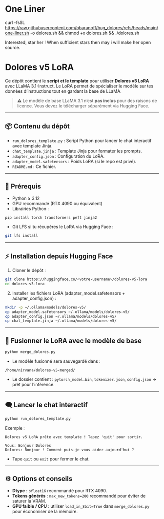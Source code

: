 # One Liner

curl -fsSL https://raw.githubusercontent.com/bbaranoff/hug_dolores/refs/heads/main/one-liner.sh -o dolores.sh && chmod +x dolores.sh && ./dolores.sh

Interested, star her ! When sufficient stars then may i will make her open source.

# Dolores v5 LoRA

Ce dépôt contient le **script et le template** pour utiliser **Dolores v5 LoRA** avec LLaMA 3.1-Instruct. Le LoRA permet de spécialiser le modèle sur tes données d’instructions tout en gardant la base de LLaMA.

> ⚠️ Le modèle de base LLaMA 3.1 n’est **pas inclus** pour des raisons de licence. Vous devez le télécharger séparément via Hugging Face.

---

## 📦 Contenu du dépôt

* `run_dolores_template.py` : Script Python pour lancer le chat interactif avec template Jinja.
* `chat_template.jinja` : Template Jinja pour formater les prompts.
* `adapter_config.json` : Configuration du LoRA.
* `adapter_model.safetensors` : Poids LoRA (si le repo est privé).
* `README.md` : Ce fichier.

---

## 🔧 Prérequis

* Python ≥ 3.12
* GPU recommandé (RTX 4090 ou équivalent)
* Librairies Python :

```bash
pip install torch transformers peft jinja2
```

* Git LFS si tu récupères le LoRA via Hugging Face :

```bash
git lfs install
```

---

## ⚡ Installation depuis Hugging Face

1. Cloner le dépôt :

```bash
git clone https://huggingface.co/<votre-username>/dolores-v5-lora
cd dolores-v5-lora
```

2. Installer les fichiers LoRA (adapter_model.safetensors + adapter_config.json) :

```bash
mkdir -p ~/.ollama/models/dolores-v5/
cp adapter_model.safetensors ~/.ollama/models/dolores-v5/
cp adapter_config.json ~/.ollama/models/dolores-v5/
cp chat_template.jinja ~/.ollama/models/dolores-v5/
```

---

## 🔹 Fusionner le LoRA avec le modèle de base

```bash
python merge_dolores.py
```

* Le modèle fusionné sera sauvegardé dans :

```
/home/nirvana/dolores-v5-merged/
```

* Le dossier contient : `pytorch_model.bin`, `tokenizer.json`, `config.json` → prêt pour l’inférence.

---

## 🗨️ Lancer le chat interactif

```bash
python run_dolores_template.py
```

Exemple :

```
Dolores v5 LoRA prête avec template ! Tapez 'quit' pour sortir.

Vous: Bonjour Dolores
Dolores: Bonjour ! Comment puis-je vous aider aujourd'hui ?
```

* Tape `quit` ou `exit` pour fermer le chat.

---

## ⚙️ Options et conseils

* **Dtype** : `bfloat16` recommandé pour RTX 4090.
* **Tokens générés** : `max_new_tokens=200` recommandé pour éviter de saturer la VRAM.
* **GPU faible / CPU** : utiliser `load_in_8bit=True` dans `merge_dolores.py` pour économiser de la mémoire.

